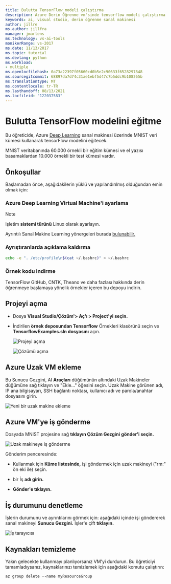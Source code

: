 ```yaml
---
title: Bulutta TensorFlow modeli çalıştırma
description: Azure Derin Öğrenme vm'sinde tensorflow modeli çalıştırma
keywords: ai, visual studio, derin öğrenme sanal makinesi
author: jillre
ms.author: jillfra
manager: jmartens
ms.technology: vs-ai-tools
monikerRange: vs-2017
ms.date: 11/13/2017
ms.topic: tutorial
ms.devlang: python
ms.workload:
- multiple
ms.openlocfilehash: 0a73a22397f05660cd0b5e2c90633f6528297848
ms.sourcegitcommit: 68897da7d74c31ae1ebf5d47c7b5ddc9b108265b
ms.translationtype: MT
ms.contentlocale: tr-TR
ms.lasthandoff: 08/13/2021
ms.locfileid: "122037583"
---
```

# <a name="train-a-tensorflow-model-in-the-cloud"></a>Bulutta TensorFlow modelini eğitme

Bu öğreticide, Azure [Deep Learning](/azure/machine-learning/data-science-virtual-machine/deep-learning-dsvm-overview) sanal makinesi [](http://yann.lecun.com/exdb/mnist/) üzerinde MNIST veri kümesi kullanarak tensorFlow modelini eğitecek.

MNIST veritabanında 60.000 örnekli bir eğitim kümesi ve el yazısı basamaklardan 10.000 örnekli bir test kümesi vardır.

## <a name="prerequisites"></a>Önkoşullar
Başlamadan önce, aşağıdakilerin yüklü ve yapılandırılmış olduğundan emin olmak için:

### <a name="setup-azure-deep-learning-virtual-machine"></a>Azure Deep Learning Virtual Machine'i ayarlama

> [!NOTE]
> Işletim **sistemi türünü** Linux olarak ayarlayın.

Ayrıntılı Sanal Makine Learning yönergeleri burada [bulunabilir.](/azure/machine-learning/data-science-virtual-machine/provision-deep-learning-dsvm)

### <a name="remove-comment-in-parens"></a>Ayrıştıranlarda açıklama kaldırma

```bash
echo -e ". /etc/profile\n$(cat ~/.bashrc)" > ~/.bashrc
```

### <a name="download-sample-code"></a>Örnek kodu indirme

TensorFlow GitHub, CNTK, Theano ve daha fazlası hakkında derin öğrenmeye başlamaya yönelik örnekler içeren bu depoyu indirin. [](https://github.com/Microsoft/samples-for-ai)

## <a name="open-project"></a>Projeyi açma

- Dosya **Visual Studio/Çözüm'> Aç'ı > Project'yi seçin.**

- İndirilen **örnek deposundan Tensorflow** Örnekleri klasörünü seçin ve **TensorflowExamples.sln dosyasını** açın.

   ![Projeyi açma](media/tensorflow-local/open-project.png)

   ![Çözümü açma](media/tensorflow-local/open-solution.png)

## <a name="add-azure-remote-vm"></a>Azure Uzak VM ekleme

Bu Sunucu Gezgini, AI **Araçları** düğümünün altındaki Uzak Makineler düğümüne sağ tıklayın ve "Ekle..." öğesini seçin. Uzak Makine görünen adı, IP ana bilgisayarı, SSH bağlantı noktası, kullanıcı adı ve parola/anahtar dosyasını girin.

![Yeni bir uzak makine ekleme](media/tensorflow-vm/add-remote-vm.png)

## <a name="submit-job-to-azure-vm"></a>Azure VM'ye iş gönderme
Dosyada MNIST projesine sağ **tıklayın Çözüm Gezgini** **gönder'i seçin.**

![Uzak makineye iş gönderme](media/tensorflow-vm/job-submission.png)

Gönderim penceresinde:

- Kullanmak için **Küme listesinde,** işi göndermek için uzak makineyi ("rm:" ön eki ile) seçin.

- bir İş **adı girin.**

- **Gönder'e tıklayın.**

## <a name="check-status-of-job"></a>İş durumunu denetleme
İşlerin durumunu ve ayrıntılarını görmek için: aşağıdaki içinde işi göndererek sanal makineyi **Sunucu Gezgini.** İşler'e çift **tıklayın.**

![İş tarayıcısı](media/tensorflow-vm/job-browser.png)

## <a name="clean-up-resources"></a>Kaynakları temizleme

Yakın gelecekte kullanmayı planlıyorsanız VM'yi durdurun. Bu öğreticiyi tamamladıysanız, kaynaklarınızı temizlemek için aşağıdaki komutu çalıştırın:

```azurecli-interactive
az group delete --name myResourceGroup
```
